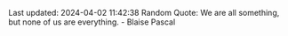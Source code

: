 Last updated: 2024-04-02 11:42:38
Random Quote: We are all something, but none of us are everything. - Blaise Pascal